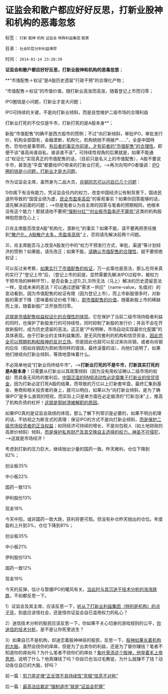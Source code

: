 # 证监会和散户都应好好反思，打新业股神和机构的恶毒忽悠

标签： `打新` `股神` `机构` `证监会` `特殊利益集团` `股票` 

目录： `社会阶层分析利益博羿`

时间： `2014-01-14 23:28:39`

**证监会和散户都应好好反思，打新业股神和机构的恶毒忽悠**；

**“市值配售＋权证”是A股历史遗留“行政干预”的合理化产物；

“市值配售＋权证”的市值价值，随打新业高涨而高涨，随着登记上市而归零；

IPO圈钱是小问题，打新业才是大问题；

IPO可持续的关键，不是向打新业倾斜，而是自觉维护二级市场的合理利益

打新业打死的不仅仅是牛市，打新打死的是A股本身**；

新股“市值配售”的确不是西方股市的惯例；不过“向打新倾斜，审批IPO，审批发行价，机构全部国有，金融垄断，机构化，机构统统不用破产……”，全是中国特色，恐怕也是事旁顾。[有后者的事实作前提，才有前者的“市值配售”的合理性](../../../2014/1/10/除非市值配合的权证和“三高IPO”，否则大熊市无法避免；.md)。即便不谈“谁高尚谁自私，谁该谁不该”，可持续性视角的后果就是，如果不能通过“权证化”实现真正的市值配售的话，（目前只是名义上的市值配售），A股不要说牛市，甚至连“平盘”都要给IPO带来的打新业打死，——>再次向骂IPO者强调：[IPO圈的钱是小问题，打新业才是大问题](../../../2008/1/11/新股发行的改革最大可能是换汤不换药.md)。

作为证监会主席，虽然身为二品大员，[肖钢同志可以问自已几个问题](../../../2013/12/16/肖钢的政策重点是新三板，如何判定其利好？利空？.md)：

1)你阁下有没有能力，凭证监会任内的权力，改变中国经济公有制背景下，国进民退所导致的“国营业绩为虚，[民企市盈率高启](../../../2012/12/4/A股机构化，相当于实体经济的特许权.md)”的客观事实？如果你回答能够的话，请先解决前面的问题；——>但是笔者认为肖主席的回答与笔者的预期相同，他根本没有这个能力！那就请他不要把[“强制分红”“创业板市盈率还不算低”](../../../2013/11/20/强制分红＝民企死掉；国企强制分红＝永远垄断；及苏联模式.md)这类的机构股神抱怨放在心上；

2)肖主席能否改变A股“机构化，垄断化”的事实？如果不能，请不要再把责任推到[“散户化，A股散户太多，市盈率高低](../../../2013/12/16/伪命题的来源，“利率－市盈率”中的机会成本（替代）的思路.md)”上，否则请先解决前两个问题。

3)，肖主席能否马上改变A股发行中的“权力干预发行方式，审批，渠道”等计划经济的惯例？如果能，请先改正；如果不能，[请确认市值配售的合理性](../../../2013/12/18/制度合理的话，IPO是牛市的利好，否则将是熊市的利空.md)，就不要拒绝权证；

可以反过来考察，[如果实行了市值配售的权证](../../../2014/1/14/“先验而后验＋排除法”排除“数据干扰”，判定房地产和打新业.md)，万一此案也是恶法，那么在将来真的实行了“登记上市”后，（登记上市的前提，显然需要先解决IPO过程中，被权力干预市场的种种环节），是否会象上述1),2),3)所无法（马上）解决的历史遗留恶法一样，变成未来的恶法？可以通过逻辑“需求－供应”（name-value，名值对）的变动看到，因为市值配售的权证有限（因为登记上市），而上市新股很多时，对新股的需求下降（意味着权证价格下降）。[即市值配售的价值](../../../2008/1/11/新股发行的改革最大可能是换汤不换药.md)，随着新股上市的稀缺而上涨，随着新股广泛开放而归零。

[这就是市值配售权益权证化的合理性的体现](../../../2013/12/19/强烈建议发行“按市值配售的打新权证”，及其合法性和合理性.md)。它在保护了当前二级市场持股者利益的同时，也保护了新股发行的可持续性，同时抑制了新股的发行价；并且不会在开放新股时，成为历史遗留的恶法。这正是“产权明晰，市场自动实现最优化配置”的具体表现。由于打新业的主体利益集团，是无风险套利的机构和信贷资金，[因此完全可以预期机构和股神的反对立场](../../../2014/1/6/无数条坚持社会主义公有制的民粹大利好.md)。但是因此也就可以反过来向肖钢，或者向肖钢的后任（假如肖钢因为郭树清同样的错误，最终滚蛋的话），向他们说明了，如果他们继续向打新业倾斜，等效地意味着什么。

不必简单地说“打新业将终结牛市”，——>**打新业打死的不是牛市，打新其实打死的是A股本身**！只需要从打新业以其政策倾斜（因为没有用权证确认二级市场的权益）而具备无风险的套利后，[中国泛滥的RMB流动性必定靡集于打新业的信贷资金](../../../2014/1/10/打新业的利润，风险，不确定性，和大熊市.md)，因为打新必定打死A股的结果，而导致的万亿以上打新套牢盘，最终汇集到基金、券商和相关投资者的身上，就可以明白，如果以为“向打新业倾斜，是为了确保IPO”是多么直观的短视，而实际上只是单方面在必定崩溃的“打新泡沫”上，推高了机构负债的杠杆！[这就是郭树清被解职的原因](../../../2013/4/27/理解郭树清“新政”的政治意图和可能原因.md)。

如果IPO真的是证监会政绩的体现，那么了解下列常识是必要的，如果不明白机理的话，不妨视之为断言式的真理：保证IPO的方式不是向打新业倾斜，[而是保护二级市场投资者的正当权益](../../../2013/12/20/缺乏“市值打新权证”，市值配售新政可能导致强制做空.md)；如同经济可持续的增长，不是向包税人（如土地财政的高房价倾斜）倾斜，[而是保护私有财产及其交换自主选择的权力，神圣不可侵犯](../../../2010/12/13/呼吁股市计划经济的市场公害.md)，——>这就是市场经济！

考虑到打新的压力巨大，继续抛出少量的国药一致。昨天微利，仓位下降到82%；

创业板35%

中小板22%

国药一致13%

伊利股份13%

现金18%

今天中阳，或非国药一致大跌，获利将更可观。但没有补仓昨天抛出的仓位。年度盈利上升到3%，仓位下降到81%；

创业板35%

中小板21%

伊利股份13%

国药一致12%

现金19%

今天的反弹，估计与暂缓IPO的暖风有关。[当此时与其沉迷于技术分析的涨涨跌跌](../../../2012/1/7/“选择命运盒子的技术”和“打破命运盒子的科学”.md)，不如都反思一下。

1）证监会及其主席，应该反思一下，[听从了打新业利益集团（特别是机构）的点子背](../../../2013/12/2/被中国专家歪曲的里根主义，有中国特色的供给学派.md)，到底应该怪社会，还是怪你证监会自已滥用权力的私心？

2）迷信技术分析的股民应该反思一下，你如果不关心切身的游戏规则的公平，[你迷信的技术分析](../../../2012/1/6/技术分析绝对化的政治意义和股神的奋斗.md)，是不是让你死里逃生？

3）如果自已不是机构，却迷恋着股神神技的股民，反思一下，[股神如果长着机构的大脑](../../../2012/1/5/“左翼股神”是政治性的，还是理财性的？.md)，虽然会挠你的痒痒，但是为了出卖你的利益，还是为了替你赚钱？笔者不知道你的痒处吗？为什么笔者不挠你们的痒处？[象叶荣添这个股神，他举着毛上帝思想](../../../2012/12/10/有毛左股神，还有毛左色鬼.md)，说明了什么？他真赚钱了吗？你自已也当过毛教徒，为什么就赚不了钱？动动各位自已的大脑，好吗？



前一篇：[剪刀差定律“正反馈不具持续性”克服“信息不对称”](../../../2014/1/14/剪刀差定律“正反馈不具持续性”克服“信息不对称”.md)

后一篇：[最高法应裁定“强制退市”就是“证监会犯罪”](../../../2014/1/15/最高法应裁定“强制退市”就是“证监会犯罪”.md)